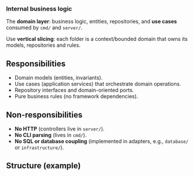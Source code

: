 ### Internal business logic

The **domain layer**: business logic, entities, repositories, and **use cases** consumed by `cmd/` and `server/`.

Use **vertical slicing**: each folder is a context/bounded domain that owns its models, repositories and rules.

## Responsibilities
- Domain models (entities, invariants).
- Use cases (application services) that orchestrate domain operations.
- Repository interfaces and domain-oriented ports.
- Pure business rules (no framework dependencies).

## Non-responsibilities
- **No HTTP** (controllers live in `server/`).
- **No CLI parsing** (lives in `cmd/`).
- **No SQL or database coupling** (implemented in adapters, e.g., `database/` or `infrastructure/`).

## Structure (example)
